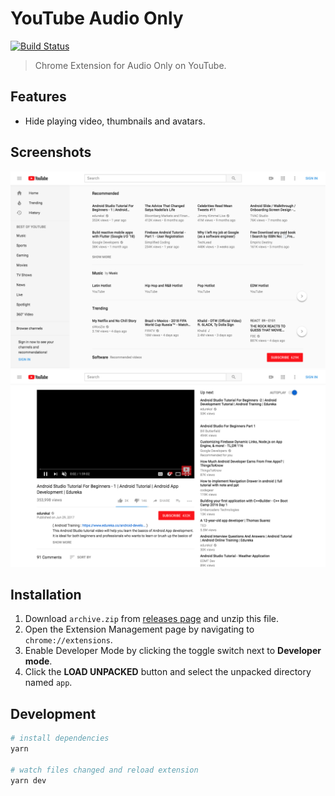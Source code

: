 # YouTube Audio Only
[![Build Status](https://travis-ci.com/fiahfy/youtube-audio-only.svg?branch=master)](https://travis-ci.com/fiahfy/youtube-audio-only)

> Chrome Extension for Audio Only on YouTube.


## Features
* Hide playing video, thumbnails and avatars.


## Screenshots
![screenshot](.github/img/screenshot1.png)
![screenshot](.github/img/screenshot2.png)


## Installation
1. Download `archive.zip` from [releases page](https://github.com/fiahfy/youtube-audio-only/releases) and unzip this file.
2. Open the Extension Management page by navigating to `chrome://extensions`.
3. Enable Developer Mode by clicking the toggle switch next to **Developer mode**.
4. Click the **LOAD UNPACKED** button and select the unpacked directory named `app`.


## Development
``` bash
# install dependencies
yarn

# watch files changed and reload extension
yarn dev
```
